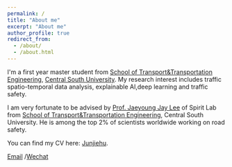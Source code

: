```yaml
---
permalink: /
title: "About me"
excerpt: "About me"
author_profile: true
redirect_from: 
  - /about/
  - /about.html
---
```


I'm a first year master student from [School of Transport&Transportation Engineering](https://stte.csu.edu.cn/), [Central South University](https://www.csu.edu.cn/). My research interest includes traffic spatio-temporal data analysis, explainable AI,deep learning and traffic safety.

I am very fortunate to be advised by [Prof. Jaeyoung Jay Lee]([https://www.XXX.com/](https://www.researchgate.net/profile/Jaeyoung-Lee-26)) of Spirit Lab from [School of Transport&Transportation Engineering](https://cs.pku.edu.cn/), Central South University. He is among the top 2% of scientists worldwide working on road safety.

You can find my CV here: [Junjiehu](../assets/JunjieHu_CV.pdf).

[Email](mailto:junjie_hu@csu.edu.cn) /[Wechat](../images/wechat.jpg) 

